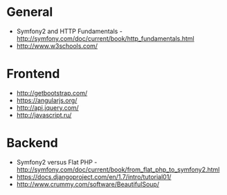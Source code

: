 General
===
* Symfony2 and HTTP Fundamentals - http://symfony.com/doc/current/book/http_fundamentals.html
* http://www.w3schools.com/

Frontend
===
* http://getbootstrap.com/
* https://angularjs.org/
* http://api.jquery.com/
* http://javascript.ru/

Backend
===
* Symfony2 versus Flat PHP - http://symfony.com/doc/current/book/from_flat_php_to_symfony2.html
* https://docs.djangoproject.com/en/1.7/intro/tutorial01/
* http://www.crummy.com/software/BeautifulSoup/
